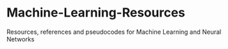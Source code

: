 # Machine-Learning-Resources
Resources, references and pseudocodes for Machine Learning and Neural Networks
